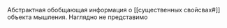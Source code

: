 Абстрактная обобщающая информация о [[существенных свойсвах#]]  объекта мышления.
Наглядно не представимо